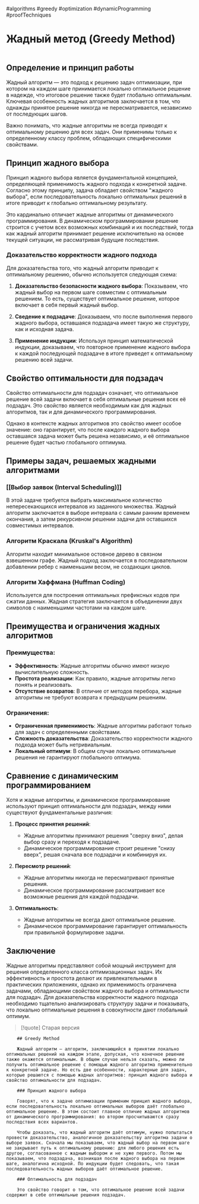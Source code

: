 #algorithms #greedy #optimization #dynamicProgramming #proofTechniques

# Жадный метод (Greedy Method)

```table-of-contents
```

## Определение и принцип работы

Жадный алгоритм — это подход к решению задач оптимизации, при котором на каждом шаге принимается локально оптимальное решение в надежде, что итоговое решение также будет глобально оптимальным. Ключевая особенность жадных алгоритмов заключается в том, что однажды принятое решение никогда не пересматривается, независимо от последующих шагов.

Важно понимать, что жадные алгоритмы не всегда приводят к оптимальному решению для всех задач. Они применимы только к определенному классу проблем, обладающих специфическими свойствами.

## Принцип жадного выбора

Принцип жадного выбора является фундаментальной концепцией, определяющей применимость жадного подхода к конкретной задаче. Согласно этому принципу, задача обладает свойством "жадного выбора", если последовательность локально оптимальных решений в итоге приводит к глобально оптимальному результату.

Это кардинально отличает жадные алгоритмы от динамического программирования. В динамическом программировании решение строится с учетом всех возможных комбинаций и их последствий, тогда как жадный алгоритм принимает решение исключительно на основе текущей ситуации, не рассматривая будущие последствия.

### Доказательство корректности жадного подхода

Для доказательства того, что жадный алгоритм приводит к оптимальному решению, обычно используется следующая схема:

1. **Доказательство безопасности жадного выбора**: Показываем, что жадный выбор на первом шаге совместим с оптимальным решением. То есть, существует оптимальное решение, которое включает в себя первый жадный выбор.

2. **Сведение к подзадаче**: Доказываем, что после выполнения первого жадного выбора, оставшаяся подзадача имеет такую же структуру, как и исходная задача.

3. **Применение индукции**: Используя принцип математической индукции, доказываем, что повторное применение жадного выбора к каждой последующей подзадаче в итоге приведет к оптимальному решению всей задачи.

## Свойство оптимальности для подзадач

Свойство оптимальности для подзадач означает, что оптимальное решение всей задачи включает в себя оптимальные решения всех её подзадач. Это свойство является необходимым как для жадных алгоритмов, так и для динамического программирования.

Однако в контексте жадных алгоритмов это свойство имеет особое значение: оно гарантирует, что после каждого жадного выбора оставшаяся задача может быть решена независимо, и её оптимальное решение будет частью глобального оптимума.

## Примеры задач, решаемых жадными алгоритмами

### [[Выбор заявок (Interval Scheduling)]]

В этой задаче требуется выбрать максимальное количество непересекающихся интервалов из заданного множества. Жадный алгоритм заключается в выборе интервала с самым ранним временем окончания, а затем рекурсивном решении задачи для оставшихся совместимых интервалов.

### Алгоритм Краскала (Kruskal's Algorithm)

Алгоритм находит минимальное остовное дерево в связном взвешенном графе. Жадный подход заключается в последовательном добавлении ребер с наименьшим весом, не создающих циклов.

### Алгоритм Хаффмана (Huffman Coding)

Используется для построения оптимальных префиксных кодов при сжатии данных. Жадная стратегия заключается в объединении двух символов с наименьшими частотами на каждом шаге.

## Преимущества и ограничения жадных алгоритмов

### Преимущества:
- **Эффективность**: Жадные алгоритмы обычно имеют низкую вычислительную сложность.
- **Простота реализации**: Как правило, жадные алгоритмы легко понять и реализовать.
- **Отсутствие возвратов**: В отличие от методов перебора, жадные алгоритмы не требуют возврата к предыдущим решениям.

### Ограничения:
- **Ограниченная применимость**: Жадные алгоритмы работают только для задач с определенными свойствами.
- **Сложность доказательства**: Доказательство корректности жадного подхода может быть нетривиальным.
- **Локальный оптимум**: В общем случае локально оптимальные решения не гарантируют глобального оптимума.

## Сравнение с динамическим программированием

Хотя и жадные алгоритмы, и динамическое программирование используют принцип оптимальности для подзадач, между ними существуют фундаментальные различия:

1. **Процесс принятия решений**:
   - Жадные алгоритмы принимают решения "сверху вниз", делая выбор сразу и переходя к подзадаче.
   - Динамическое программирование строит решение "снизу вверх", решая сначала все подзадачи и комбинируя их.

2. **Пересмотр решений**:
   - Жадные алгоритмы никогда не пересматривают принятые решения.
   - Динамическое программирование рассматривает все возможные решения для каждой подзадачи.

3. **Оптимальность**:
   - Жадные алгоритмы не всегда дают оптимальное решение.
   - Динамическое программирование гарантирует оптимальность при правильной формулировке задачи.

## Заключение

Жадные алгоритмы представляют собой мощный инструмент для решения определенного класса оптимизационных задач. Их эффективность и простота делают их привлекательными в практических приложениях, однако их применимость ограничена задачами, обладающими свойством жадного выбора и оптимальности для подзадач. Для доказательства корректности жадного подхода необходимо тщательно анализировать структуру задачи и показывать, что локально оптимальные решения в совокупности дают глобальный оптимум.


>[!quote] Старая версия
```
	## Greedy Method
	
	Жадный алгоритм — алгоритм, заключающийся в принятии локально оптимальных решений на каждом этапе, допуская, что конечное решение также окажется оптимальным. В общем случае нельзя сказать, можно ли получить оптимальное решение с помощью жадного алгоритма применительно к конкретной задаче. Но есть две особенности, характерные для задач, которые решаются с помощью жадных алгоритмов: принцип жадного выбора и свойство оптимальности для подзадач.
	
	### Принцип жадного выбора
	
	Говорят, что к задаче оптимизации применим принцип жадного выбора, если последовательность локально оптимальных выборов даёт глобально оптимальное решение. В этом состоит главное отличие жадных алгоритмов от динамического программирования: во втором просчитываются сразу последствия всех вариантов.
	
	Чтобы доказать, что жадный алгоритм даёт оптимум, нужно попытаться провести доказательство, аналогичное доказательству алгоритма задачи о выборе заявок. Сначала мы показываем, что жадный выбор на первом шаге не закрывает путь к оптимальному решению: для любого решения есть другое, согласованное с жадным выбором и не хуже первого. Потом мы показываем, что подзадача, возникшая после жадного выбора на первом шаге, аналогична исходной. По индукции будет следовать, что такая последовательность жадных выборов даёт оптимальное решение.
	
	### Оптимальность для подзадач
	
	Это свойство говорит о том, что оптимальное решение всей задачи содержит в себе оптимальные решения подзадач.
```


